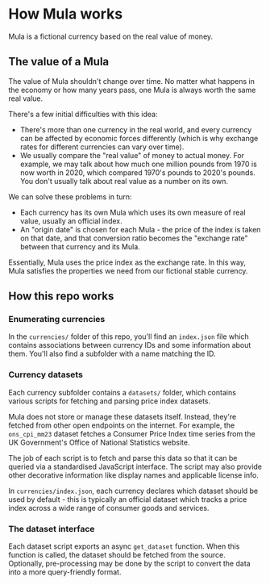 # How Mula works

Mula is a fictional currency based on the real value of money.

## The value of a Mula

The value of Mula shouldn't change over time. No matter what happens in the
economy or how many years pass, one Mula is always worth the same real value.

There's a few initial difficulties with this idea:

- There's more than one currency in the real world, and every currency can be
affected by economic forces differently (which is why exchange rates for
different currencies can vary over time).
- We usually compare the "real value" of money to actual money. For example,
we may talk about how much one million pounds from 1970 is now worth in 2020,
which compared 1970's pounds to 2020's pounds. You don't usually talk about
real value as a number on its own.

We can solve these problems in turn:

- Each currency has its own Mula which uses its own measure of real value,
usually an official index.
- An "origin date" is chosen for each Mula - the price of the index is taken on
that date, and that conversion ratio becomes the "exchange rate" between that
currency and its Mula.

Essentially, Mula uses the price index as the exchange rate. In this way, Mula
satisfies the properties we need from our fictional stable currency.

## How this repo works

### Enumerating currencies

In the `currencies/` folder of this repo, you'll find an `index.json` file which
contains associations between currency IDs and some information about them.
You'll also find a subfolder with a name matching the ID.

### Currency datasets

Each currency subfolder contains a `datasets/` folder, which contains various
scripts for fetching and parsing price index datasets.

Mula does not store or manage these datasets itself. Instead, they're fetched
from other open endpoints on the internet. For example, the `ons_cpi_mm23`
dataset fetches a Consumer Price Index time series from the UK Government's
Office of National Statistics website.

The job of each script is to fetch and parse this data so that it can be queried
via a standardised JavaScript interface. The script may also provide other
decorative information like display names and applicable license info.

In `currencies/index.json`, each currency declares which dataset should be used 
by default - this is typically an official dataset which tracks a price index 
across a wide range of consumer goods and services.

### The dataset interface

Each dataset script exports an async `get_dataset` function. When this
function is called, the dataset should be fetched from the source. Optionally,
pre-processing may be done by the script to convert the data into a more
query-friendly format.